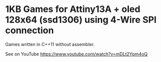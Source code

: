 # 1KB Games for Attiny13A + oled 128x64 (ssd1306) using 4-Wire SPI connection

Games written in C++11 without assembler.

See on YouTube
https://www.youtube.com/watch?v=mDLt2Ypm4oQ
